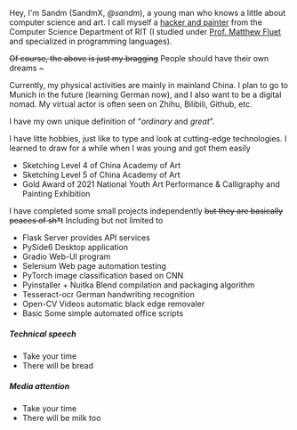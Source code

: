 Hey, I'm Sandm (SandmX, _@sandm_), a young man who knows a little about computer science and art. I call myself a [hacker and painter](https://book.douban.com/subject/6021440/) from the Computer Science Department of RIT (I studied under [Prof. Matthew Fluet](https://www.cs.rit.edu/~mtf/) and specialized in programming languages).

~~Of course, the above is just my bragging~~  People should have their own dreams ~

Currently, my physical activities are mainly in mainland China. I plan to go to Munich in the future (learning German now), and I also want to be a digital nomad. My virtual actor is often seen on Zhihu, Bilibili, Github, etc.

I have my own unique definition of “*ordinary* and *great*”.

I have litte hobbies, just like to type and look at cutting-edge technologies. I learned to draw for a while when I was young and got them easily

- Sketching Level 4 of China Academy of Art
- Sketching Level 5 of China Academy of Art
- Gold Award of 2021 National Youth Art Performance & Calligraphy and Painting Exhibition



I have completed some small projects independently  ~~but they are basically peaces of sh*t~~  Including but not limited to

- Flask Server provides API services
- PySide6 Desktop application
- Gradio Web-UI program
- Selenium Web page automation testing
- PyTorch image classification based on CNN
- Pyinstaller + Nuitka Blend compilation and packaging algorithm
- Tesseract-ocr German handwriting recognition
- Open-CV Videos automatic black edge removaler
- Basic Some simple automated office scripts



##### Technical speech

- Take your time
- There will be bread

##### Media attention

- Take your time
- There will be milk too